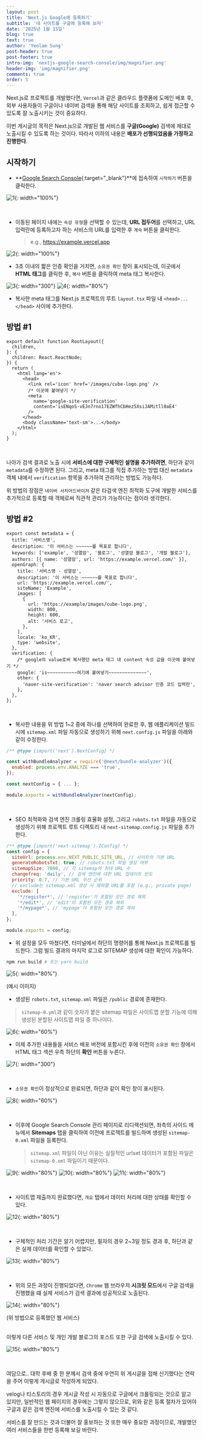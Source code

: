 ```yaml
---
layout: post
title: 'Next.js Google에 등록하기'
subtitle: '내 사이트를 구글에 등록해 보자'
date: '2025년 1월 15일'
blog: true
text: true
author: 'Yeolam Sung'
post-header: true
post-footer: true
intro-img: 'nextjs-google-search-console/img/magnifier.png'
header-img: 'img/magnifier.png'
comments: true
order: 5
---
```


Next.js로 프로젝트를 개발했다면, `Vercel`과 같은 클라우드 플랫폼에 도메인 배포 후, 외부 사용자들이 구글이나 네이버 검색을 통해 해당 사이트를 조회하고, 쉽게 접근할 수 있도록 잘 노출시키는 것이 중요하다.

이번 게시글의 목적은 Next.js으로 개발된 웹 서비스를 **구글(Google)** 검색에 제대로 노출시킬 수 있도록 하는 것이다. 따라서 이하의 내용은 **배포가 선행되었음을 가정하고 진행한다**.

## 시작하기

- **[Google Search Console](https://search.google.com/search-console/about){:target="\_blank"}**에 접속하여 `시작하기` 버튼을 클릭한다.

![1](img/1.png){: width="100%"}

<br />

- 이동된 페이지 내에는 `속성 유형`을 선택할 수 있는데, **URL 접두어**를 선택하고, URL 입력란에 등록하고자 하는 서비스의 URL를 입력한 후 `계속` 버튼을 클릭한다.
  > e.g., https://example.vercel.app

![2](img/2.png){: width="100%"}

- 3초 이내의 짧은 인증 확인을 거치면, `소유권 확인` 창이 표시되는데, 이곳에서 **HTML 태그**를 클릭한 후, `복사` 버튼을 클릭하여 meta 태그 복사한다.

![3](img/3.png){: width="300"}
![4](img/4.png){: width="80%"}

- 복사한 meta 태그를 Next.js 프로젝트의 루트 `layout.tsx` 파일 내 `<head>...</head>` 사이에 추가한다.

## 방법 #1

```tsx
export default function RootLayout({
  children,
}: {
  children: React.ReactNode;
}) {
  return (
    <html lang='en'>
      <head>
        <link rel='icon' href='/images/cube-logo.png' />
        /* 이곳에 붙여넣기 */
        <meta
          name='google-site-verification'
          content='isENqoS-vEJn7rno17EZWfhCbHez5XsiJAMitll0aE4'
        />
      </head>
      <body className='text-sm'>...</body>
    </html>
  );
}
```

<br />

나아가 검색 결과로 노출 시에 **서비스에 대한 구체적인 설명을 추가하려면**, 하단과 같이 `metadata`를 수정하면 된다.
그리고, meta 태그를 직접 추가하는 방법 대신 `metadata` 객체 내에서 `verification` 항목을 추가하여 관리하는 방법도 가능하다.

위 방법의 장점은 `네이버 서치어드바이저` 같은 타검색 엔진 최적화 도구에 개발한 서비스를 추가적으로 등록할 때 객체로써 직관적 관리가 가능하다는 점이라 생각한다.

## 방법 #2

```tsx
export const metadata = {
  title: '서비스명',
  description: '이 서비스는 ~~~~~~를 목표로 합니다',
  keywords: ['example', '성열암', '블로그', '성열암 블로그', '개발 블로그'],
  authors: [{ name: '성열암', url: 'https://example.vercel.com/' }],
  openGraph: {
    title: '서비스명 - 성열암',
    description: '이 서비스는 ~~~~~~를 목표로 합니다',
    url: 'https://example.vercel.com/',
    siteName: 'Example',
    images: [
      {
        url: 'https://example/images/cube-logo.png',
        width: 800,
        height: 600,
        alt: '서비스 로고',
      },
    ],
    locale: 'ko_KR',
    type: 'website',
  },
  verification: {
    /* google의 value로써 복사했던 meta 태그 내 content 속성 값을 이곳에 붙여넣기 */
    google: 'is~~~~~~~~~~~여기에 붙여넣기~~~~~~~~~~~~~~',
    other: {
      'naver-site-verification': 'naver search advisor 인증 코드 입력란',
    },
  },
};
```

<br />

- 복사한 내용을 위 방법 1~2 중에 하나를 선택하여 완료한 후, 웹 애플리케이션 빌드 시에 `sitemap.xml` 파일 자동으로 생성하기 위해 `next.config.js` 파일을 아래와 같이 수정한다.

```js
/** @type {import('next').NextConfig} */

const withBundleAnalyzer = require('@next/bundle-analyzer')({
  enabled: process.env.ANALYZE === 'true',
});

const nextConfig = { ... };

module.exports = withBundleAnalyzer(nextConfig);
```

<br />

- SEO 최적화와 검색 엔진 크롤링 효율화 설정, 그리고 `robots.txt` 파일을 자동으로 생성하기 위해 프로젝트 루트 디렉토리 내 `next-sitemap.config.js` 파일을 추가한다.

```js
/** @type {import('next-sitemap').IConfig} */
const config = {
  siteUrl: process.env.NEXT_PUBLIC_SITE_URL, // 사이트의 기본 URL
  generateRobotsTxt: true, // robots.txt 파일 생성 여부
  sitemapSize: 7000, // 각 sitemap의 최대 URL 수
  changefreq: 'daily', // 검색 엔진에 대한 URL 업데이트 빈도
  priority: 0.7, // 기본 URL 우선 순위
  // exclude는 sitemap.xml 생성 시 제외할 URL를 포함 (e.g., private page)
  exclude: [
    '*/register*', // 'register'가 포함된 모든 경로 제외
    '*/edit*', // 'edit'이 포함된 모든 경로 제외
    '*/mypage*', // 'mypage'이 포함된 모든 경로 제외
  ],
};

module.exports = config;
```

- 위 설정을 모두 마쳤다면, 터미널에서 하단의 명령어를 통해 Next.js 프로젝트를 빌드한다. 그럼 빌드 결과의 마지막 로그로 SITEMAP 생성에 대한 확인이 가능하다.

```sh
npm run build # 또는 yarn build
```

![5](img/5.png){: width="80%"}

<figcaption>(예시 이미지)</figcaption>

- 생성된 `robots.txt`, `sitemap.xml` 파일은 `/public` 경로에 존재한다.

> `sitemap-0.yml`과 같이 숫자가 붙은 sitemap 파일은 사이트맵 분할 기능에 의해 생성된 분할된 사이트맵 파일 중 하나이다.

![6](img/6.png){: width="60%"}

- 이제 추가한 내용들을 서비스 배포 버전에 포함시킨 후에 이전의 `소유권 확인` 창에서 HTML 태그 섹션 우측 하단의 **확인** 버튼을 누른다.

![7](img/7.png){: width="300"}

<br />

- `소유권 확인`이 정상적으로 완료되면, 하단과 같이 확인 창이 표시된다.

![8](img/8.png){: width="60%"}

<br />

- 이후에 Google Search Console 관리 페이지로 리디렉션되면, 좌측의 사이드 메뉴에서 **Sitemaps** 탭을 클릭하여 이전에 프로젝트를 빌드하며 생성된 `sitemap-0.xml` 파일을 등록한다.
  > `sitemap.xml` 파일이 아닌 이유는 실질적인 urlset 데이터가 포함된 파일은 `sitemap-0.xml` 파일이기 때문이다.

![9](img/9.png){: width="80%"}
![10](img/10.png){: width="80%"}
![11](img/11.png){: width="80%"}

<br />

- 사이트맵 제출까지 완료했다면, `개요` 탭에서 데이터 처리에 대한 상태를 확인할 수 있다.

![12](img/12.png){: width="80%"}

<br />

- 구체적인 처리 기간은 알기 어렵지만, 필자의 경우 2~3일 정도 경과 후, 하단과 같은 실제 데이터를 확인할 수 있었다.

![13](img/13.png){: width="80%"}

<br />

- 위의 모든 과정이 진행되었다면, `Chrome` 웹 브라우저 **시크릿 모드**에서 구글 검색을 진행했을 떄 실제 서비스가 검색 결과에 성공적으로 노출된다.

![14](img/14.png){: width="80%"}

<figcaption>(위 방법으로 등록했던 웹 서비스)</figcaption>

<br />

이렇게 다른 서비스 및 개인 개발 블로그의 포스트 또한 구글 검색에 노출시킬 수 있다.

![15](img/15.png){: width="80%"}

<br />

여담으로.. 대학 후배 중 한 분께서 검색 중에 우연히 위 게시글을 접해 신기했다는 연락을 주어 이렇게 게시글로 작성하게 되었다.

velog나 티스토리의 경우 게시글 작성 시 자동으로 구글에서 크롤링되는 것으로 알고 있지만, 일반적인 웹 페이지의 경우에는 그렇지 않으므로, 위와 같은 등록 절차가 있어야 구글과 같은 검색 엔진에 서비스를 노출시킬 수 있는 것 같다.

서비스를 잘 만드는 것과 더불어 잘 홍보하는 것 또한 매우 중요한 과정이므로, 개발했던 여러 서비스들을 한번 등록해 보길 바란다.
